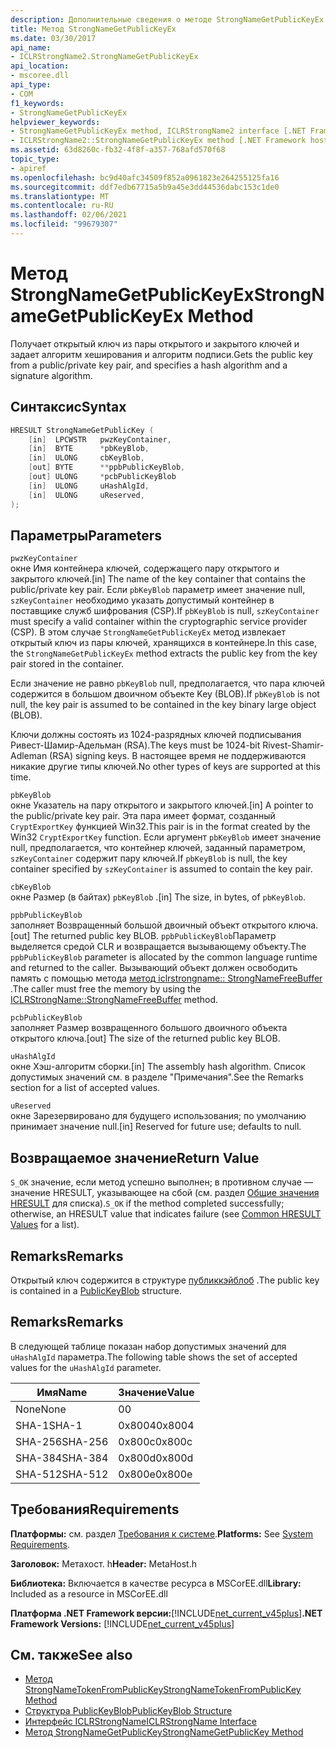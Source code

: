 ```yaml
---
description: Дополнительные сведения о методе StrongNameGetPublicKeyEx
title: Метод StrongNameGetPublicKeyEx
ms.date: 03/30/2017
api_name:
- ICLRStrongName2.StrongNameGetPublicKeyEx
api_location:
- mscoree.dll
api_type:
- COM
f1_keywords:
- StrongNameGetPublicKeyEx
helpviewer_keywords:
- StrongNameGetPublicKeyEx method, ICLRStrongName2 interface [.NET Framework hosting]
- ICLRStrongName2::StrongNameGetPublicKeyEx method [.NET Framework hosting]
ms.assetid: 63d8260c-fb32-4f8f-a357-768afd570f68
topic_type:
- apiref
ms.openlocfilehash: bc9d40afc34509f852a0961823e264255125fa16
ms.sourcegitcommit: ddf7edb67715a5b9a45e3dd44536dabc153c1de0
ms.translationtype: MT
ms.contentlocale: ru-RU
ms.lasthandoff: 02/06/2021
ms.locfileid: "99679307"
---
```

# <a name="strongnamegetpublickeyex-method"></a><span data-ttu-id="acd36-103">Метод StrongNameGetPublicKeyEx</span><span class="sxs-lookup"><span data-stu-id="acd36-103">StrongNameGetPublicKeyEx Method</span></span>

<span data-ttu-id="acd36-104">Получает открытый ключ из пары открытого и закрытого ключей и задает алгоритм хеширования и алгоритм подписи.</span><span class="sxs-lookup"><span data-stu-id="acd36-104">Gets the public key from a public/private key pair, and specifies a hash algorithm and a signature algorithm.</span></span>  
  
## <a name="syntax"></a><span data-ttu-id="acd36-105">Синтаксис</span><span class="sxs-lookup"><span data-stu-id="acd36-105">Syntax</span></span>  
  
```cpp  
HRESULT StrongNameGetPublicKey (
    [in]  LPCWSTR   pwzKeyContainer,  
    [in]  BYTE      *pbKeyBlob,  
    [in]  ULONG     cbKeyBlob,  
    [out] BYTE      **ppbPublicKeyBlob,  
    [out] ULONG     *pcbPublicKeyBlob  
    [in]  ULONG     uHashAlgId,  
    [in]  ULONG     uReserved,  
);  
```  
  
## <a name="parameters"></a><span data-ttu-id="acd36-106">Параметры</span><span class="sxs-lookup"><span data-stu-id="acd36-106">Parameters</span></span>  

 `pwzKeyContainer`  
 <span data-ttu-id="acd36-107">окне Имя контейнера ключей, содержащего пару открытого и закрытого ключей.</span><span class="sxs-lookup"><span data-stu-id="acd36-107">[in] The name of the key container that contains the public/private key pair.</span></span> <span data-ttu-id="acd36-108">Если `pbKeyBlob` параметр имеет значение null, `szKeyContainer` необходимо указать допустимый контейнер в поставщике служб шифрования (CSP).</span><span class="sxs-lookup"><span data-stu-id="acd36-108">If `pbKeyBlob` is null, `szKeyContainer` must specify a valid container within the cryptographic service provider (CSP).</span></span> <span data-ttu-id="acd36-109">В этом случае `StrongNameGetPublicKeyEx` метод извлекает открытый ключ из пары ключей, хранящихся в контейнере.</span><span class="sxs-lookup"><span data-stu-id="acd36-109">In this case, the `StrongNameGetPublicKeyEx` method extracts the public key from the key pair stored in the container.</span></span>  
  
 <span data-ttu-id="acd36-110">Если значение не равно `pbKeyBlob` null, предполагается, что пара ключей содержится в большом двоичном объекте Key (BLOB).</span><span class="sxs-lookup"><span data-stu-id="acd36-110">If `pbKeyBlob` is not null, the key pair is assumed to be contained in the key binary large object (BLOB).</span></span>  
  
 <span data-ttu-id="acd36-111">Ключи должны состоять из 1024-разрядных ключей подписывания Ривест-Шамир-Адельман (RSA).</span><span class="sxs-lookup"><span data-stu-id="acd36-111">The keys must be 1024-bit Rivest-Shamir-Adleman (RSA) signing keys.</span></span> <span data-ttu-id="acd36-112">В настоящее время не поддерживаются никакие другие типы ключей.</span><span class="sxs-lookup"><span data-stu-id="acd36-112">No other types of keys are supported at this time.</span></span>  
  
 `pbKeyBlob`  
 <span data-ttu-id="acd36-113">окне Указатель на пару открытого и закрытого ключей.</span><span class="sxs-lookup"><span data-stu-id="acd36-113">[in] A pointer to the public/private key pair.</span></span> <span data-ttu-id="acd36-114">Эта пара имеет формат, созданный `CryptExportKey` функцией Win32.</span><span class="sxs-lookup"><span data-stu-id="acd36-114">This pair is in the format created by the Win32 `CryptExportKey` function.</span></span> <span data-ttu-id="acd36-115">Если аргумент `pbKeyBlob` имеет значение null, предполагается, что контейнер ключей, заданный параметром, `szKeyContainer` содержит пару ключей.</span><span class="sxs-lookup"><span data-stu-id="acd36-115">If `pbKeyBlob` is null, the key container specified by `szKeyContainer` is assumed to contain the key pair.</span></span>  
  
 `cbKeyBlob`  
 <span data-ttu-id="acd36-116">окне Размер (в байтах) `pbKeyBlob` .</span><span class="sxs-lookup"><span data-stu-id="acd36-116">[in] The size, in bytes, of `pbKeyBlob`.</span></span>  
  
 `ppbPublicKeyBlob`  
 <span data-ttu-id="acd36-117">заполняет Возвращенный большой двоичный объект открытого ключа.</span><span class="sxs-lookup"><span data-stu-id="acd36-117">[out] The returned public key BLOB.</span></span> <span data-ttu-id="acd36-118">`ppbPublicKeyBlob`Параметр выделяется средой CLR и возвращается вызывающему объекту.</span><span class="sxs-lookup"><span data-stu-id="acd36-118">The `ppbPublicKeyBlob` parameter is allocated by the common language runtime and returned to the caller.</span></span> <span data-ttu-id="acd36-119">Вызывающий объект должен освободить память с помощью метода [метод iclrstrongname:: StrongNameFreeBuffer](iclrstrongname-strongnamefreebuffer-method.md) .</span><span class="sxs-lookup"><span data-stu-id="acd36-119">The caller must free the memory by using the [ICLRStrongName::StrongNameFreeBuffer](iclrstrongname-strongnamefreebuffer-method.md) method.</span></span>  
  
 `pcbPublicKeyBlob`  
 <span data-ttu-id="acd36-120">заполняет Размер возвращенного большого двоичного объекта открытого ключа.</span><span class="sxs-lookup"><span data-stu-id="acd36-120">[out] The size of the returned public key BLOB.</span></span>  
  
 `uHashAlgId`  
 <span data-ttu-id="acd36-121">окне Хэш-алгоритм сборки.</span><span class="sxs-lookup"><span data-stu-id="acd36-121">[in] The assembly hash algorithm.</span></span> <span data-ttu-id="acd36-122">Список допустимых значений см. в разделе "Примечания".</span><span class="sxs-lookup"><span data-stu-id="acd36-122">See the Remarks section for a list of accepted values.</span></span>  
  
 `uReserved`  
 <span data-ttu-id="acd36-123">окне Зарезервировано для будущего использования; по умолчанию принимает значение null.</span><span class="sxs-lookup"><span data-stu-id="acd36-123">[in] Reserved for future use; defaults to null.</span></span>  
  
## <a name="return-value"></a><span data-ttu-id="acd36-124">Возвращаемое значение</span><span class="sxs-lookup"><span data-stu-id="acd36-124">Return Value</span></span>  

 <span data-ttu-id="acd36-125">`S_OK` значение, если метод успешно выполнен; в противном случае — значение HRESULT, указывающее на сбой (см. раздел [Общие значения HRESULT](/windows/win32/seccrypto/common-hresult-values) для списка).</span><span class="sxs-lookup"><span data-stu-id="acd36-125">`S_OK` if the method completed successfully; otherwise, an HRESULT value that indicates failure (see [Common HRESULT Values](/windows/win32/seccrypto/common-hresult-values) for a list).</span></span>  
  
## <a name="remarks"></a><span data-ttu-id="acd36-126">Remarks</span><span class="sxs-lookup"><span data-stu-id="acd36-126">Remarks</span></span>  

 <span data-ttu-id="acd36-127">Открытый ключ содержится в структуре [публиккэйблоб](../strong-naming/publickeyblob-structure.md) .</span><span class="sxs-lookup"><span data-stu-id="acd36-127">The public key is contained in a [PublicKeyBlob](../strong-naming/publickeyblob-structure.md) structure.</span></span>  
  
## <a name="remarks"></a><span data-ttu-id="acd36-128">Remarks</span><span class="sxs-lookup"><span data-stu-id="acd36-128">Remarks</span></span>  

 <span data-ttu-id="acd36-129">В следующей таблице показан набор допустимых значений для `uHashAlgId` параметра.</span><span class="sxs-lookup"><span data-stu-id="acd36-129">The following table shows the set of accepted values for the `uHashAlgId` parameter.</span></span>  
  
|<span data-ttu-id="acd36-130">Имя</span><span class="sxs-lookup"><span data-stu-id="acd36-130">Name</span></span>|<span data-ttu-id="acd36-131">Значение</span><span class="sxs-lookup"><span data-stu-id="acd36-131">Value</span></span>|  
|----------|-----------|  
|<span data-ttu-id="acd36-132">None</span><span class="sxs-lookup"><span data-stu-id="acd36-132">None</span></span>|<span data-ttu-id="acd36-133">0</span><span class="sxs-lookup"><span data-stu-id="acd36-133">0</span></span>|  
|<span data-ttu-id="acd36-134">SHA-1</span><span class="sxs-lookup"><span data-stu-id="acd36-134">SHA-1</span></span>|<span data-ttu-id="acd36-135">0x8004</span><span class="sxs-lookup"><span data-stu-id="acd36-135">0x8004</span></span>|  
|<span data-ttu-id="acd36-136">SHA-256</span><span class="sxs-lookup"><span data-stu-id="acd36-136">SHA-256</span></span>|<span data-ttu-id="acd36-137">0x800c</span><span class="sxs-lookup"><span data-stu-id="acd36-137">0x800c</span></span>|  
|<span data-ttu-id="acd36-138">SHA-384</span><span class="sxs-lookup"><span data-stu-id="acd36-138">SHA-384</span></span>|<span data-ttu-id="acd36-139">0x800d</span><span class="sxs-lookup"><span data-stu-id="acd36-139">0x800d</span></span>|  
|<span data-ttu-id="acd36-140">SHA-512</span><span class="sxs-lookup"><span data-stu-id="acd36-140">SHA-512</span></span>|<span data-ttu-id="acd36-141">0x800e</span><span class="sxs-lookup"><span data-stu-id="acd36-141">0x800e</span></span>|  
  
## <a name="requirements"></a><span data-ttu-id="acd36-142">Требования</span><span class="sxs-lookup"><span data-stu-id="acd36-142">Requirements</span></span>  

 <span data-ttu-id="acd36-143">**Платформы:** см. раздел [Требования к системе](../../get-started/system-requirements.md).</span><span class="sxs-lookup"><span data-stu-id="acd36-143">**Platforms:** See [System Requirements](../../get-started/system-requirements.md).</span></span>  
  
 <span data-ttu-id="acd36-144">**Заголовок:** Метахост. h</span><span class="sxs-lookup"><span data-stu-id="acd36-144">**Header:** MetaHost.h</span></span>  
  
 <span data-ttu-id="acd36-145">**Библиотека:** Включается в качестве ресурса в MSCorEE.dll</span><span class="sxs-lookup"><span data-stu-id="acd36-145">**Library:** Included as a resource in MSCorEE.dll</span></span>  
  
 <span data-ttu-id="acd36-146">**Платформа .NET Framework версии:**[!INCLUDE[net_current_v45plus](../../../../includes/net-current-v45plus-md.md)]</span><span class="sxs-lookup"><span data-stu-id="acd36-146">**.NET Framework Versions:** [!INCLUDE[net_current_v45plus](../../../../includes/net-current-v45plus-md.md)]</span></span>  
  
## <a name="see-also"></a><span data-ttu-id="acd36-147">См. также</span><span class="sxs-lookup"><span data-stu-id="acd36-147">See also</span></span>

- [<span data-ttu-id="acd36-148">Метод StrongNameTokenFromPublicKey</span><span class="sxs-lookup"><span data-stu-id="acd36-148">StrongNameTokenFromPublicKey Method</span></span>](iclrstrongname-strongnametokenfrompublickey-method.md)
- [<span data-ttu-id="acd36-149">Структура PublicKeyBlob</span><span class="sxs-lookup"><span data-stu-id="acd36-149">PublicKeyBlob Structure</span></span>](../strong-naming/publickeyblob-structure.md)
- [<span data-ttu-id="acd36-150">Интерфейс ICLRStrongName</span><span class="sxs-lookup"><span data-stu-id="acd36-150">ICLRStrongName Interface</span></span>](iclrstrongname-interface.md)
- [<span data-ttu-id="acd36-151">Метод StrongNameGetPublicKey</span><span class="sxs-lookup"><span data-stu-id="acd36-151">StrongNameGetPublicKey Method</span></span>](iclrstrongname-strongnamegetpublickey-method.md)
